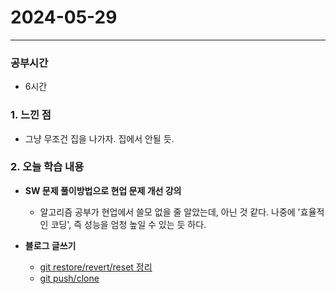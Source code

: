 # 2024-05-29

---

### 공부시간
- 6시간

### 1. 느낀 점
- 그냥 무조건 집을 나가자. 집에서 안될 듯.

### 2. 오늘 학습 내용
- **SW 문제 풀이방법으로 현업 문제 개선 강의**
  - 알고리즘 공부가 현업에서 쓸모 없을 줄 알았는데, 아닌 것 같다. 나중에 '효율적인 코딩', 즉 성능을 엄청 높일 수 있는 듯 하다. 

- **블로그 글쓰기**
  - [git restore/revert/reset 정리](https://yesam.kr/git-restore-revert-reset-%ec%a0%95%eb%a6%ac/)
  - [git push/clone](https://yesam.kr/git-push-clone/)
